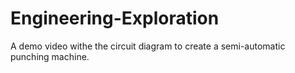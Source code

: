 # Engineering-Exploration
A demo video withe the circuit diagram to create a semi-automatic punching machine.
